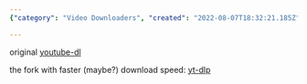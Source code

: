 ```yaml
---
{"category": "Video Downloaders", "created": "2022-08-07T18:32:21.185Z", "date": "2022-08-07 18:32:21", "description": "This article compares two popular YouTube video download tools, 'youtube-dl' and its updated fork 'yt-dlp.' The original tool, 'youtube-dl,' is compared to its improved version in terms of speed. The article highlights the differences between these two tools and provides information on which one might be more suitable for users depending on their needs.", "modified": "2022-08-18T16:36:16.505Z", "tags": ["information gathering", "scraping", "video sources", "youtube"], "title": "Youtube Download And Its Fork"}

---
```


original [youtube-dl](https://github.com/ytdl-org/youtube-dl)

the fork with faster (maybe?) download speed: [yt-dlp](https://github.com/yt-dlp/yt-dlp)
